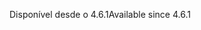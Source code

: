 <span data-ttu-id="11307-101">Disponível desde o 4.6.1</span><span class="sxs-lookup"><span data-stu-id="11307-101">Available since 4.6.1</span></span>